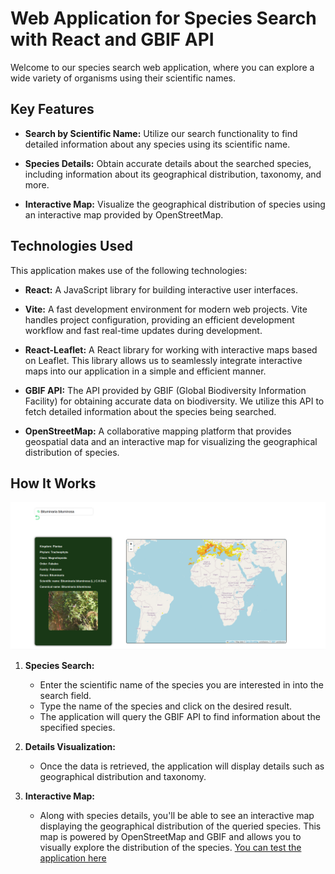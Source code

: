 
# Web Application for Species Search with React and GBIF API

Welcome to our species search web application, where you can explore a wide variety of organisms using their scientific names.

## Key Features

- **Search by Scientific Name:** Utilize our search functionality to find detailed information about any species using its scientific name.
  
- **Species Details:** Obtain accurate details about the searched species, including information about its geographical distribution, taxonomy, and more.
  
- **Interactive Map:** Visualize the geographical distribution of species using an interactive map provided by OpenStreetMap.

## Technologies Used

This application makes use of the following technologies:

- **React:** A JavaScript library for building interactive user interfaces.

- **Vite:** A fast development environment for modern web projects. Vite handles project configuration, providing an efficient development workflow and fast real-time updates during development.

- **React-Leaflet:** A React library for working with interactive maps based on Leaflet. This library allows us to seamlessly integrate interactive maps into our application in a simple and efficient manner.

- **GBIF API:** The API provided by GBIF (Global Biodiversity Information Facility) for obtaining accurate data on biodiversity. We utilize this API to fetch detailed information about the species being searched.

- **OpenStreetMap:** A collaborative mapping platform that provides geospatial data and an interactive map for visualizing the geographical distribution of species.

## How It Works

![Specie detail image](img/gbif-app-image.png)

1. **Species Search:**
   - Enter the scientific name of the species you are interested in into the search field.
   - Type the name of the species and click on the desired result.
   - The application will query the GBIF API to find information about the specified species.
   
2. **Details Visualization:**
   - Once the data is retrieved, the application will display details such as geographical distribution and taxonomy.
   
3. **Interactive Map:**
   - Along with species details, you'll be able to see an interactive map displaying the geographical distribution of the queried species. This map is powered by OpenStreetMap and GBIF and allows you to visually explore the distribution of the species.
<a href="https://gbif-react.netlify.app/specie/2952882">You can test the application here</a>
